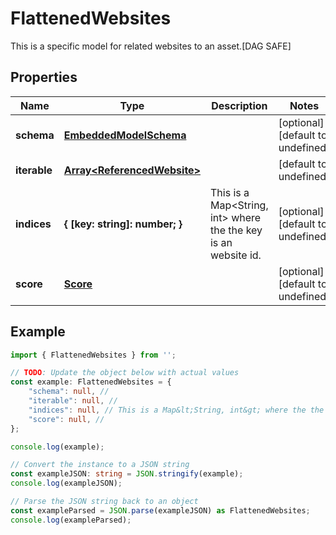 
# FlattenedWebsites

This is a specific model for related websites to an asset.[DAG SAFE]

## Properties

Name | Type | Description | Notes
------------ | ------------- | ------------- | -------------
**schema** | [**EmbeddedModelSchema**](EmbeddedModelSchema) |  | [optional] [default to undefined]
**iterable** | [**Array&lt;ReferencedWebsite&gt;**](ReferencedWebsite) |  | [default to undefined]
**indices** | **\{ [key: string]: number; \}** | This is a Map&lt;String, int&gt; where the the key is an website id. | [optional] [default to undefined]
**score** | [**Score**](Score) |  | [optional] [default to undefined]

## Example

```typescript
import { FlattenedWebsites } from '';

// TODO: Update the object below with actual values
const example: FlattenedWebsites = {
    "schema": null, // 
    "iterable": null, // 
    "indices": null, // This is a Map&lt;String, int&gt; where the the key is an website id.
    "score": null, // 
};

console.log(example);

// Convert the instance to a JSON string
const exampleJSON: string = JSON.stringify(example);
console.log(exampleJSON);

// Parse the JSON string back to an object
const exampleParsed = JSON.parse(exampleJSON) as FlattenedWebsites;
console.log(exampleParsed);
```




